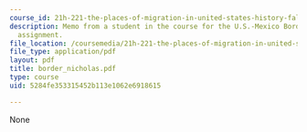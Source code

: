 ```yaml
---
course_id: 21h-221-the-places-of-migration-in-united-states-history-fall-2006
description: Memo from a student in the course for the U.S.-Mexico Border Relations
  assignment.
file_location: /coursemedia/21h-221-the-places-of-migration-in-united-states-history-fall-2006/5284fe353315452b113e1062e6918615_border_nicholas.pdf
file_type: application/pdf
layout: pdf
title: border_nicholas.pdf
type: course
uid: 5284fe353315452b113e1062e6918615

---
```

None